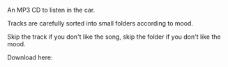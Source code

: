 An MP3 CD to listen in the car.

Tracks are carefully sorted into small folders according to mood.

Skip the track if you don't like the song, skip the folder if you don't like the mood.


Download here: 
